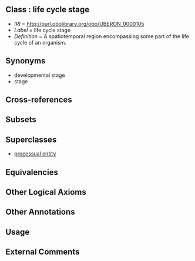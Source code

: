 
## Class : life cycle stage

 * *IRI* = http://purl.obolibrary.org/obo/UBERON_0000105
 * *Label* = life cycle stage
 * *Definition* = A spatiotemporal region encompassing some part of the life cycle of an organism.

## Synonyms

 * developmental stage
 * stage

## Cross-references


## Subsets


## Superclasses

 * [processual entity](../../UBERON/00/UBERON_0000000.md)

## Equivalencies


## Other Logical Axioms


## Other Annotations


## Usage


## External Comments

